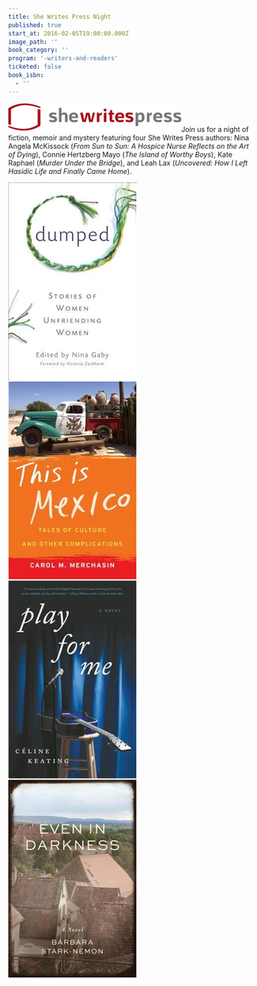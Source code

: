 ```yaml
---
title: She Writes Press Night
published: true
start_at: 2016-02-05T19:00:00.000Z
image_path: ''
book_category: ''
program: '-writers-and-readers'
ticketed: false
book_isbn:
  - ''
---
```


![](/uploads/logo-swp.jpg)Join us for a night of fiction, memoir and mystery featuring four She Writes Press authors: Nina Angela McKissock (*From Sun to Sun: A Hospice Nurse Reflects on the Art of Dying*), Connie Hertzberg Mayo (*The Island of Worthy Boys*), Kate Raphael (*Murder Under the Bridge*), and Leah Lax (*Uncovered: How I Left Hasidic Life and Finally Came Home*).

[![](/uploads/9781631529542.jpg)](http://www.brooklinebooksmith-shop.com/event/she-writes-press-night)
[![](/uploads/9781631529627.jpg)](http://www.brooklinebooksmith-shop.com/event/she-writes-press-night)
[![](/uploads/9781631529726.jpg)](http://www.brooklinebooksmith-shop.com/event/she-writes-press-night)
[![](/uploads/9781631529566.jpg)](http://www.brooklinebooksmith-shop.com/event/she-writes-press-night)